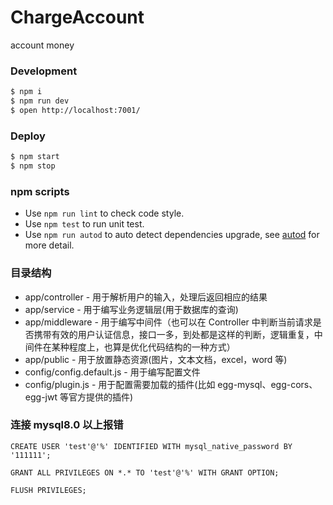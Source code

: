 # ChargeAccount

account money

### Development

```bash
$ npm i
$ npm run dev
$ open http://localhost:7001/
```

### Deploy

```bash
$ npm start
$ npm stop
```

### npm scripts

- Use `npm run lint` to check code style.
- Use `npm test` to run unit test.
- Use `npm run autod` to auto detect dependencies upgrade, see [autod](https://www.npmjs.com/package/autod) for more detail.

[egg]: https://eggjs.org

### 目录结构

- app/controller - 用于解析用户的输入，处理后返回相应的结果
- app/service - 用于编写业务逻辑层(用于数据库的查询)
- app/middleware - 用于编写中间件（也可以在 Controller 中判断当前请求是否携带有效的用户认证信息，接口一多，到处都是这样的判断，逻辑重复，中间件在某种程度上，也算是优化代码结构的一种方式）
- app/public - 用于放置静态资源(图片，文本文档，excel，word 等)
- config/config.default.js - 用于编写配置文件
- config/plugin.js - 用于配置需要加载的插件(比如 egg-mysql、egg-cors、egg-jwt 等官方提供的插件)

### 连接 mysql8.0 以上报错

```mysql
CREATE USER 'test'@'%' IDENTIFIED WITH mysql_native_password BY '111111';

GRANT ALL PRIVILEGES ON *.* TO 'test'@'%' WITH GRANT OPTION;

FLUSH PRIVILEGES;
```
